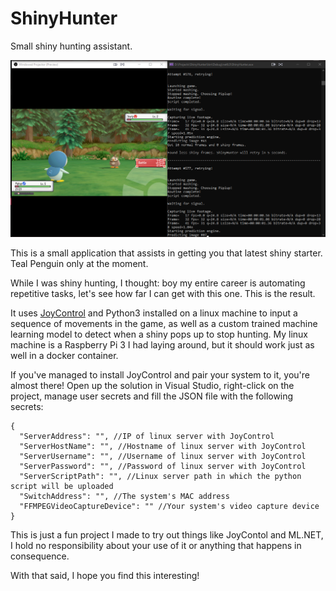 # ShinyHunter
Small shiny hunting assistant.

![ShinyHunter](https://github.com/MattMckenzy/ShinyHunter/blob/main/ShinyHunter.png)

This is a small application that assists in getting you that latest shiny starter. Teal Penguin only at the moment.

While I was shiny hunting, I thought: boy my entire career is automating repetitive tasks, let's see how far I can get with this one. This is the result.

It uses [JoyControl](https://github.com/Poohl/joycontrol) and Python3 installed on a linux machine to input a sequence of movements in the game, as well as a custom trained machine learning model to detect when a shiny pops up to stop hunting. My linux machine is a Raspberry Pi 3 I had laying around, but it should work just as well in a docker container.

If you've managed to install JoyControl and pair your system to it, you're almost there! Open up the solution in Visual Studio, right-click on the  project, manage user secrets and fill the JSON file with the following secrets:
``` 
{
  "ServerAddress": "", //IP of linux server with JoyControl
  "ServerHostName": "", //Hostname of linux server with JoyControl
  "ServerUsername": "", //Username of linux server with JoyControl
  "ServerPassword": "", //Password of linux server with JoyControl
  "ServerScriptPath": "", //Linux server path in which the python script will be uploaded
  "SwitchAddress": "", //The system's MAC address
  "FFMPEGVideoCaptureDevice": "" //Your system's video capture device
}
```

This is just a fun project I made to try out things like JoyContol and ML.NET, I hold no responsibility about your use of it or anything that happens in consequence.

With that said, I hope you find this interesting!
